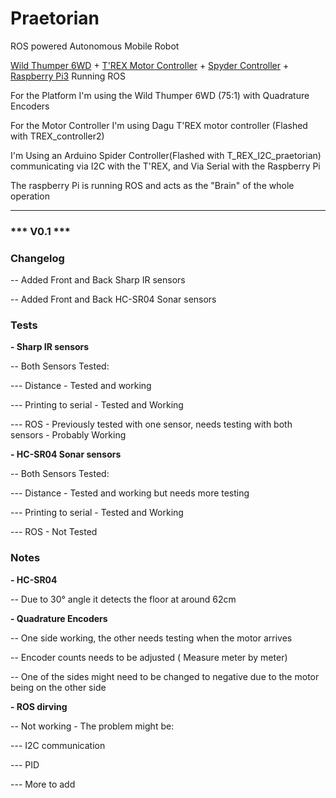# Praetorian

ROS powered Autonomous Mobile Robot

<a href="https://robosavvy.com/store/dagu-wild-thumper-6wd-black-w-wheel-encoders-75-1-gearboxes.html">Wild Thumper 6WD</a> + <a href="https://robosavvy.com/store/dagu-t-39-rex-robot-motor-controller.html">T'REX Motor Controller</a> + <a href="https://robosavvy.com/store/spider-controller-with-atmega-2560.html">Spyder Controller</a> + <a href="https://robosavvy.com/store/raspberry-pi-3-b.html">Raspberry Pi3</a> Running ROS
<br>
<p>For the Platform I'm using the Wild Thumper 6WD (75:1) with Quadrature Encoders</p>
<p>For the Motor Controller I'm using Dagu T'REX motor controller (Flashed with TREX_controller2)</p>
<p>I'm Using an Arduino Spider Controller(Flashed with T_REX_I2C_praetorian) communicating via I2C with the T'REX, and Via Serial with the Raspberry Pi </p>

<p>The raspberry Pi is running ROS and acts as the "Brain" of the whole operation </p>


---------------------------------------------------------------------------------------------

<h3>*** V0.1 ***</h3>

<h3>Changelog</h4>

<p>-- Added Front and Back Sharp IR sensors</p>
<p>-- Added Front and Back HC-SR04 Sonar sensors</p>

<h3>Tests</h3>

<p><b>- Sharp IR sensors</b></p> 
<p>-- Both Sensors Tested:</p>
<p>--- Distance - Tested and working</p>
<p>--- Printing to serial - Tested and Working</p>
<p>--- ROS - Previously tested with one sensor, needs testing with both sensors - Probably Working</p>

<p><b>- HC-SR04 Sonar sensors</b></p> 
<p>-- Both Sensors Tested:</p>
<p>--- Distance - Tested and working but needs more testing</p>
<p>--- Printing to serial - Tested and Working</p>
<p>--- ROS - Not Tested</p>

<h3>Notes</h3>

<p><b>- HC-SR04</b></p> 
<p>-- Due to 30° angle it detects the floor at around 62cm</p>

<p><b>- Quadrature Encoders</b></p> 
<p>-- One side working, the other needs testing when the motor arrives</p>
<p>-- Encoder counts needs to be adjusted ( Measure meter by meter)</p>
<p>-- One of the sides might need to be changed to negative due to the motor being on the other side</p>

<p><b>- ROS dirving</b></p> 
<p>-- Not working - The problem might be:</p>
<p>--- I2C communication</p>
<p>--- PID</p>
<p>--- More to add</p>
